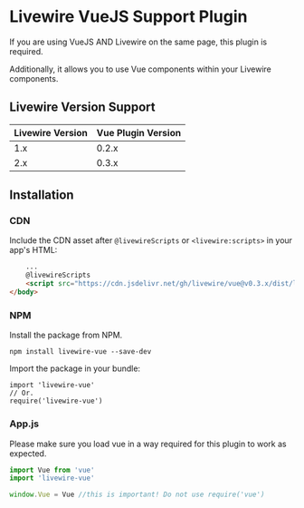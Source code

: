 # Livewire VueJS Support Plugin

If you are using VueJS AND Livewire on the same page, this plugin is required.

Additionally, it allows you to use Vue components within your Livewire components.

## Livewire Version Support
Livewire Version | Vue Plugin Version
--- | ---
1.x | 0.2.x
2.x | 0.3.x

## Installation
### CDN
Include the CDN asset after `@livewireScripts` or  `<livewire:scripts>` in your app's HTML:

```html
    ...
    @livewireScripts
    <script src="https://cdn.jsdelivr.net/gh/livewire/vue@v0.3.x/dist/livewire-vue.js"></script>
</body>
```

### NPM
Install the package from NPM.
```
npm install livewire-vue --save-dev
```

Import the package in your bundle:
```
import 'livewire-vue'
// Or.
require('livewire-vue')
```

### App.js
Please make sure you load vue in a way required for this plugin to work as expected.
```js
import Vue from 'vue'
import 'livewire-vue'

window.Vue = Vue //this is important! Do not use require('vue')

```


